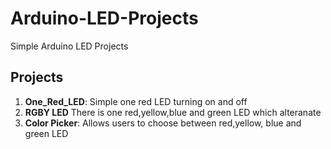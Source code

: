 # Arduino-LED-Projects
Simple Arduino LED Projects

## Projects
1. **One_Red_LED**: Simple one red LED turning on and off
2. **RGBY LED** There is one red,yellow,blue and green LED which alteranate 
3. **Color Picker**: Allows users to choose between red,yellow, blue and green LED
